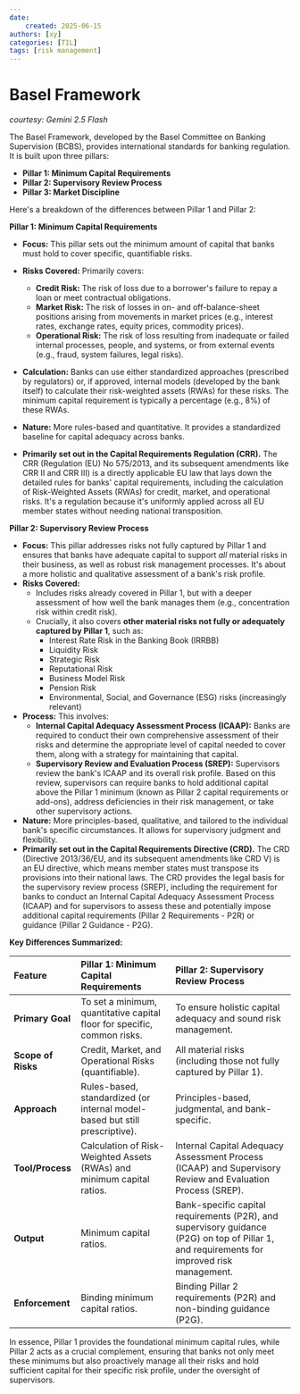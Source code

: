 ```yaml
---
date: 
    created: 2025-06-15
authors: [xy]
categories: [TIL]
tags: [risk management]
---
```


# Basel Framework 
<!-- more -->
*courtesy: Gemini 2.5 Flash*

The Basel Framework, developed by the Basel Committee on Banking Supervision (BCBS), provides international standards for banking regulation. It is built upon three pillars:

* **Pillar 1: Minimum Capital Requirements**
* **Pillar 2: Supervisory Review Process**
* **Pillar 3: Market Discipline**

Here's a breakdown of the differences between Pillar 1 and Pillar 2:

**Pillar 1: Minimum Capital Requirements**

* **Focus:** This pillar sets out the minimum amount of capital that banks must hold to cover specific, quantifiable risks.
* **Risks Covered:** Primarily covers:
    * **Credit Risk:** The risk of loss due to a borrower's failure to repay a loan or meet contractual obligations.
    * **Market Risk:** The risk of losses in on- and off-balance-sheet positions arising from movements in market prices (e.g., interest rates, exchange rates, equity prices, commodity prices).
    * **Operational Risk:** The risk of loss resulting from inadequate or failed internal processes, people, and systems, or from external events (e.g., fraud, system failures, legal risks).
* **Calculation:** Banks can use either standardized approaches (prescribed by regulators) or, if approved, internal models (developed by the bank itself) to calculate their risk-weighted assets (RWAs) for these risks. The minimum capital requirement is typically a percentage (e.g., 8%) of these RWAs.
* **Nature:** More rules-based and quantitative. It provides a standardized baseline for capital adequacy across banks.

* **Primarily set out in the Capital Requirements Regulation (CRR).** The CRR (Regulation (EU) No 575/2013, and its subsequent amendments like CRR II and CRR III) is a directly applicable EU law that lays down the detailed rules for banks' capital requirements, including the calculation of Risk-Weighted Assets (RWAs) for credit, market, and operational risks. It's a regulation because it's uniformly applied across all EU member states without needing national transposition.

**Pillar 2: Supervisory Review Process**

* **Focus:** This pillar addresses risks not fully captured by Pillar 1 and ensures that banks have adequate capital to support *all* material risks in their business, as well as robust risk management processes. It's about a more holistic and qualitative assessment of a bank's risk profile.
* **Risks Covered:**
    * Includes risks already covered in Pillar 1, but with a deeper assessment of how well the bank manages them (e.g., concentration risk within credit risk).
    * Crucially, it also covers **other material risks not fully or adequately captured by Pillar 1**, such as:
        * Interest Rate Risk in the Banking Book (IRRBB)
        * Liquidity Risk
        * Strategic Risk
        * Reputational Risk
        * Business Model Risk
        * Pension Risk
        * Environmental, Social, and Governance (ESG) risks (increasingly relevant)
* **Process:** This involves:
    * **Internal Capital Adequacy Assessment Process (ICAAP):** Banks are required to conduct their own comprehensive assessment of their risks and determine the appropriate level of capital needed to cover them, along with a strategy for maintaining that capital.
    * **Supervisory Review and Evaluation Process (SREP):** Supervisors review the bank's ICAAP and its overall risk profile. Based on this review, supervisors can require banks to hold additional capital above the Pillar 1 minimum (known as Pillar 2 capital requirements or add-ons), address deficiencies in their risk management, or take other supervisory actions.
* **Nature:** More principles-based, qualitative, and tailored to the individual bank's specific circumstances. It allows for supervisory judgment and flexibility.
* **Primarily set out in the Capital Requirements Directive (CRD).** The CRD (Directive 2013/36/EU, and its subsequent amendments like CRD V) is an EU directive, which means member states must transpose its provisions into their national laws. The CRD provides the legal basis for the supervisory review process (SREP), including the requirement for banks to conduct an Internal Capital Adequacy Assessment Process (ICAAP) and for supervisors to assess these and potentially impose additional capital requirements (Pillar 2 Requirements - P2R) or guidance (Pillar 2 Guidance - P2G).


**Key Differences Summarized:**

| Feature             | Pillar 1: Minimum Capital Requirements                                      | Pillar 2: Supervisory Review Process                                  |
| :------------------ | :-------------------------------------------------------------------------- | :-------------------------------------------------------------------- |
| **Primary Goal** | To set a minimum, quantitative capital floor for specific, common risks.    | To ensure holistic capital adequacy and sound risk management.        |
| **Scope of Risks** | Credit, Market, and Operational Risks (quantifiable).                       | All material risks (including those not fully captured by Pillar 1).  |
| **Approach** | Rules-based, standardized (or internal model-based but still prescriptive). | Principles-based, judgmental, and bank-specific.                      |
| **Tool/Process** | Calculation of Risk-Weighted Assets (RWAs) and minimum capital ratios.      | Internal Capital Adequacy Assessment Process (ICAAP) and Supervisory Review and Evaluation Process (SREP). |
| **Output** | Minimum capital ratios.                                                     | Bank-specific capital requirements (P2R), and supervisory guidance (P2G) on top of Pillar 1, and requirements for improved risk management. |
| **Enforcement** | Binding minimum capital ratios.                                             | Binding Pillar 2 requirements (P2R) and non-binding guidance (P2G). |

In essence, Pillar 1 provides the foundational minimum capital rules, while Pillar 2 acts as a crucial complement, ensuring that banks not only meet these minimums but also proactively manage all their risks and hold sufficient capital for their specific risk profile, under the oversight of supervisors.